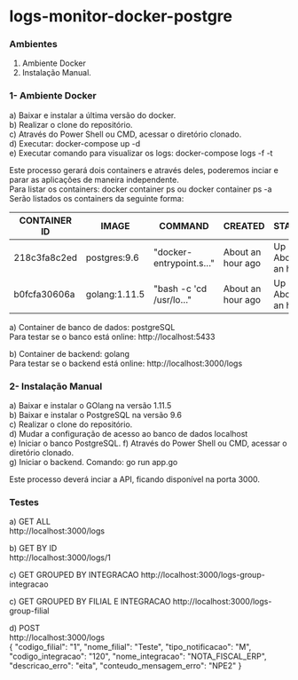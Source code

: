 # logs-monitor-docker-postgre

### Ambientes
1) Ambiente Docker  
2) Instalação Manual.  

### 1- Ambiente Docker
a) Baixar e instalar a última versão do docker.  
b) Realizar o clone do repositório.  
c) Através do Power Shell ou CMD, acessar o diretório clonado.  
d) Executar: docker-compose up -d  
e) Executar comando para visualizar os logs: docker-compose logs -f -t   

Este processo gerará dois containers e através deles, poderemos inciar e parar as aplicações de maneira independente.  
Para listar os containers: docker container ps ou docker container ps -a  
Serão listados os containers da seguinte forma:  

|CONTAINER ID | IMAGE | COMMAND | CREATED | STATUS | PORTS | NAMES |
|-------------|-------|---------|---------|--------|-------|-------|
|218c3fa8c2ed|postgres:9.6|"docker-entrypoint.s…"|About an hour ago|Up About an hour| 0.0.0.0:5433->5432/tcp|logs-monitor-docker-postgres_db_1
|b0fcfa30606a|golang:1.11.5|"bash -c 'cd /usr/lo…"|About an hour ago|Up About an hour|0.0.0.0:3000->3000/tcp|logs-monitor-docker-postgres_backend_1

a) Container de banco de dados: postgreSQL  
Para testar se o banco está online: http://localhost:5433  

b) Container de backend: golang  
Para testar se o backend está online: http://localhost:3000/logs  

### 2- Instalação Manual
a) Baixar e instalar o GOlang na versão 1.11.5  
b) Baixar e instalar o PostgreSQL na versão 9.6  
c) Realizar o clone do repositório.  
d) Mudar a configuração de acesso ao banco de dados localhost  
e) Iniciar o banco PostgreSQL.
f) Através do Power Shell ou CMD, acessar o diretório clonado.  
g) Iniciar o backend. Comando: go run app.go  

Este processo deverá inciar a API, ficando disponível na porta 3000.  

### Testes
a) GET ALL  
http://localhost:3000/logs  

b) GET BY ID  
http://localhost:3000/logs/1  

c) GET GROUPED BY INTEGRACAO
http://localhost:3000/logs-group-integracao

c) GET GROUPED BY FILIAL E INTEGRACAO
http://localhost:3000/logs-group-filial

d) POST  
http://localhost:3000/logs  
{
	"codigo_filial": "1",
	"nome_filial": "Teste",
	"tipo_notificacao": "M",
	"codigo_integracao": "120",
	"nome_integracao": "NOTA_FISCAL_ERP",
	"descricao_erro": "eita",
	"conteudo_mensagem_erro": "NPE2"
}




